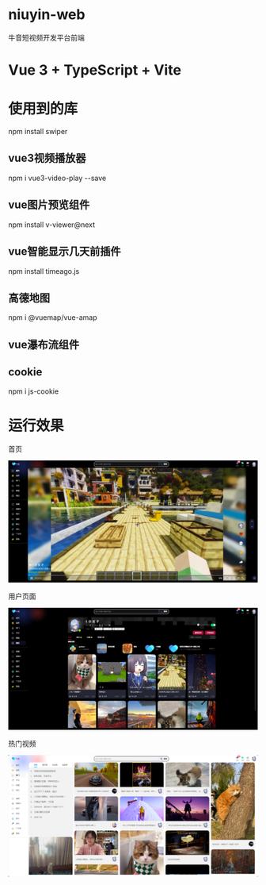 # niuyin-web

牛音短视频开发平台前端

# Vue 3 + TypeScript + Vite

# 使用到的库

npm install swiper

## vue3视频播放器

npm i vue3-video-play --save

## vue图片预览组件

npm install v-viewer@next

## vue智能显示几天前插件

npm install timeago.js

## 高德地图

npm i @vuemap/vue-amap

## vue瀑布流组件

## cookie

npm i js-cookie


# 运行效果

首页

![index.png](docs/images/niuyin-index.png)

用户页面

![user.png](docs/images/niuyin-user.png)

热门视频

![hot.png](docs/images/niuyin-hot.png)

[//]: #

